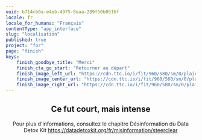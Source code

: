 ```yaml
---
uuid: b714cb0a-e4eb-4975-8eaa-289f50b0516f
locale: fr
locale_for_humans: "Français"
contentType: "app_interface"
slug: "localisation"
published: true
project: "for"
page: "finish"
keys:
    finish_goodbye_title: "Merci"
    finish_cta_go_start: "Retourner au départ"
    finish_image_left_url: "https://cdn.ttc.io/i/fit/960/580/sm/0/plain/fake-or-real-news-edition/1.jpg"
    finish_image_center_url: "https://cdn.ttc.io/i/fit/960/580/sm/0/plain/fake-or-real-news-edition/2.jpg"
    finish_image_right_url: "https://cdn.ttc.io/i/fit/960/580/sm/0/plain/fake-or-real-news-edition/3.jpg"
---
```

<h2 style="text-align: center;"> Ce fut court, mais <b>intense</b></h2>

<p style="text-align: center;"> Pour plus d'informations, consultez le chapitre Désinformation du Data Detox Kit <a href="https://datadetoxkit.org/fr/misinformation/steerclear" target="_blank"> https://datadetoxkit.org/fr/misinformation/steerclear</a></p>

